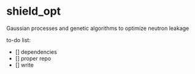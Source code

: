 # shield_opt
Gaussian processes and genetic algorithms to optimize neutron leakage

to-do list:

- [] dependencies
- [] proper repo
- [] write
